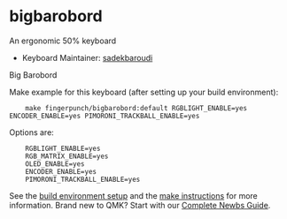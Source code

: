 # bigbarobord

An ergonomic 50% keyboard

* Keyboard Maintainer: [sadekbaroudi](https://github.com/sadekbaroudi)

Big Barobord

Make example for this keyboard (after setting up your build environment):
```
    make fingerpunch/bigbarobord:default RGBLIGHT_ENABLE=yes ENCODER_ENABLE=yes PIMORONI_TRACKBALL_ENABLE=yes
```

Options are:
```
    RGBLIGHT_ENABLE=yes
    RGB_MATRIX_ENABLE=yes
    OLED_ENABLE=yes
    ENCODER_ENABLE=yes
    PIMORONI_TRACKBALL_ENABLE=yes
```

See the [build environment setup](https://docs.qmk.fm/#/getting_started_build_tools) and the [make instructions](https://docs.qmk.fm/#/getting_started_make_guide) for more information. Brand new to QMK? Start with our [Complete Newbs Guide](https://docs.qmk.fm/#/newbs).
